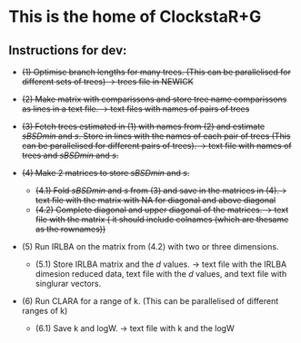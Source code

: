 This is the home of ClockstaR+G
===============================

Instructions for dev:
--------------------

- ~~(1) Optimise branch lengths for many trees. (This can be parallelised for different sets of trees) -> trees file in NEWICK~~

- ~~(2) Make matrix with comparissons and store tree name comparissons as lines in a text file. -> text files with names of pairs of trees~~

- ~~(3) Fetch trees estimated in (1) with names from (2) and estimate *sBSDmin* and *s*. Store in lines with the names of each pair of trees (This can be parallelised for different pairs of trees). -> text file with names of trees and *sBSDmin* and *s*.~~

- ~~(4) Make 2 matrices to store *sBSDmin* and *s*.~~

    - ~~(4.1) Fold *sBSDmin* and *s* from (3) and save in the matrices in (4).-> text file with the matrix with NA for diagonal and above diagonal~~
    - ~~(4.2)  Complete diagonal and upper diagonal of the matrices. -> text file with the matrix ( it should include colnames (which are thesame as the rownames))~~

- (5) Run IRLBA on the matrix from (4.2) with two or three dimensions.

    - (5.1) Store IRLBA matrix and the *d* values. -> text file with the IRLBA dimesion reduced data, text file with the *d* values, and text file with singlurar vectors.

- (6) Run CLARA for a range of k. (This can be parallelised of different ranges of k)

    - (6.1) Save k and logW. -> text file with k and the logW
